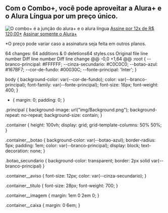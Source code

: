  <meta charset="UTF-8">
    <meta name="viewport" content="width=device-width, initial-scale=1">
    <link rel="stylesheet" href="styles.css">
    <link rel="preconnect" href="https://fonts.googleapis.com">
    <link rel="preconnect" href="https://fonts.gstatic.com" crossorigin>
    <link href="https://fonts.googleapis.com/css2?family=Inter:wght@400;700&display=swap" rel="stylesheet">
</head>

<body></body>
<body>
    <section class="principal container">
        <div class="container__caixa">
            <h1 class="container__titulo">Com o Combo+, você pode aproveitar a Alura+ e o Alura Língua por um preço
                único.</h1>
            <img src="img/Combo.png" alt="O combo+ é a junção do alura+ e o alura língua">
            <a href="www.alura.com.br" class="container__botao">Assine por 12x de R$ 120,00*</a>
            <a href="www.alura.com.br" class="container__botao botao_secundario">Assinar somente o Alura+</a>
            <p class="container__aviso">*O preço pode variar caso a assinatura seja feita em outros planos.</p>
        </div>
    </section>
</body>

</html>
  64 changes: 64 additions & 0 deletions64  
styles.css
Original file line number	Diff line number	Diff line change
@@ -0,0 +1,64 @@
:root {
    --branco-principal: #FFFFFF;
    --cinza-secundario: #C0C0C0;
    --botao-azul: #167BF7;
    --cor-de-fundo: #00030C;
    --fonte-principal: 'Inter';
}

body {
    background-color: var(--cor-de-fundo);
    color: var(--branco-principal);
    font-family: var(--fonte-principal);
    font-size: 16px;
    font-weight: 400;
}

* {
    margin: 0;
    padding: 0;
}

.principal {
    background-image: url("img/Background.png");
    background-repeat: no-repeat;
    background-size: contain;
}

.container {
    height: 100vh;
    display: grid;
    grid-template-columns: 50% 50%;
}

.container__botao {
    background-color: var(--botao-azul);
    border-radius: 5px;
    padding: 1em;
    color: var(--branco-principal);
    display: block;
    text-decoration: none;
}

.botao_secundario {
    background-color: transparent;
    border: 2px solid var(--branco-principal)
}

.container__aviso {
    font-size: 12px;
    color: var(--cinza-secundario);
}

.container__titulo {
    font-size: 28px;
    font-weight: 700;
}

.container__imagem {
    margin: 1em 0 2em 0;
}

.container__caixa {
    margin: 0 6em;
}
